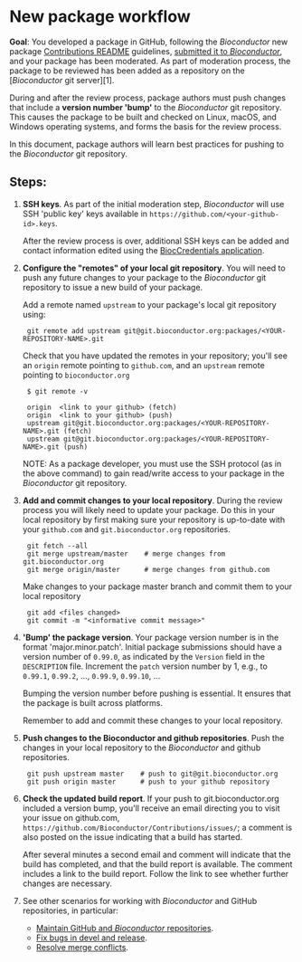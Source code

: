 # New package workflow

__Goal__: You developed a package in GitHub, following the
_Bioconductor_ new package [Contributions README][] guidelines,
[submitted it to _Bioconductor_][], and your package has been
moderated. As part of moderation process, the package to be reviewed
has been added as a repository on the [_Bioconductor_ git server][1].

During and after the review process, package authors must push changes
that include a **version number 'bump'** to the _Bioconductor_ git
repository. This causes the package to be built and checked on Linux,
macOS, and Windows operating systems, and forms the basis for the
review process.

In this document, package authors will learn best practices for
pushing to the _Bioconductor_ git repository.

## Steps:

1. **SSH keys**. As part of the initial moderation step,
   _Bioconductor_ will use SSH 'public key' keys available in
   `https://github.com/<your-github-id>.keys`.

   After the review process is over, additional SSH keys can be added
   and contact information edited using the [BiocCredentials
   application][].

1. **Configure the "remotes" of your local git repository**. You will need
   to push any future changes to your package to the _Bioconductor_ git
   repository to issue a new build of your package. 
   
   Add a remote named `upstream` to your package's local git
   repository using:

        git remote add upstream git@git.bioconductor.org:packages/<YOUR-REPOSITORY-NAME>.git
        
   Check that you have updated the remotes in your repository; you'll
   see an `origin` remote pointing to `github.com`, and an `upstream` remote
   pointing to `bioconductor.org`
   
        $ git remote -v

        origin  <link to your github> (fetch)
        origin  <link to your github> (push)
        upstream git@git.bioconductor.org:packages/<YOUR-REPOSITORY-NAME>.git (fetch)
        upstream git@git.bioconductor.org:packages/<YOUR-REPOSITORY-NAME>.git (push)
        
   NOTE: As a package developer, you must use the SSH protocol (as in
   the above command) to gain read/write access to your package in the
   _Bioconductor_ git repository.

1. **Add and commit changes to your local repository**. During the
   review process you will likely need to update your package. Do this
   in your local repository by first making sure your repository is
   up-to-date with your `github.com` and `git.bioconductor.org`
   repositories.

        git fetch --all
        git merge upstream/master    # merge changes from git.bioconductor.org
        git merge origin/master      # merge changes from github.com

   Make changes to your package master branch and commit them to your
   local repository
   
        git add <files changed>
        git commit -m "<informative commit message>"
        
1. **'Bump' the package version**.  Your package version number is in
   the format 'major.minor.patch'. Initial package submissions should have
   a version number of `0.99.0`, as indicated by the `Version` field in the
   `DESCRIPTION` file. Increment the `patch` version number by 1, e.g., to
   `0.99.1`, `0.99.2`, ..., `0.99.9`, `0.99.10`, ...

   Bumping the version number before pushing is essential. It ensures
   that the package is built across platforms.
   
   Remember to add and commit these changes to your local repository.

1. **Push changes to the Bioconductor and github repositories**.  Push
   the changes in your local repository to the _Bioconductor_ and
   github repositories.

        git push upstream master    # push to git@git.bioconductor.org
        git push origin master      # push to your github repository

1. **Check the updated build report**. If your push to
   git.bioconductor.org included a version bump, you'll receive an
   email directing you to visit your issue on github.com,
   `https://github.com/Bioconductor/Contributions/issues/`; a comment
   is also posted on the issue indicating that a build has started.
   
   After several minutes a second email and comment will indicate that
   the build has completed, and that the build report is
   available. The comment includes a link to the build report. Follow
   the link to see whether further changes are necessary.

1. See other scenarios for working with _Bioconductor_ and GitHub repositories, in particular:

    - [Maintain GitHub and _Bioconductor_ repositories][].
    - [Fix bugs in  devel and release][].
    - [Resolve merge conflicts][].

[submit-keys]: https://git.bioconductor.org/BiocCredentials/
[Maintain GitHub and _Bioconductor_ repositories]: ../maintain-github-bioc
[Pull upstream changes]: ../pull-upstream-changes
[Fix bugs in devel and release]: ../bug-fix-in-release-and-devel
[Resolve merge conflicts]: ../resolve-conflicts
[Contributions README]: https://github.com/Bioconductor/Contributions
[_Bioconductor_ git server]: https://git.bioconductor.org
[submitted it to _Bioconductor_]: http://bioconductor.org/developers/package-submission/
[BiocCredentials application]: https://git.bioconductor.org/BiocCredentials/
